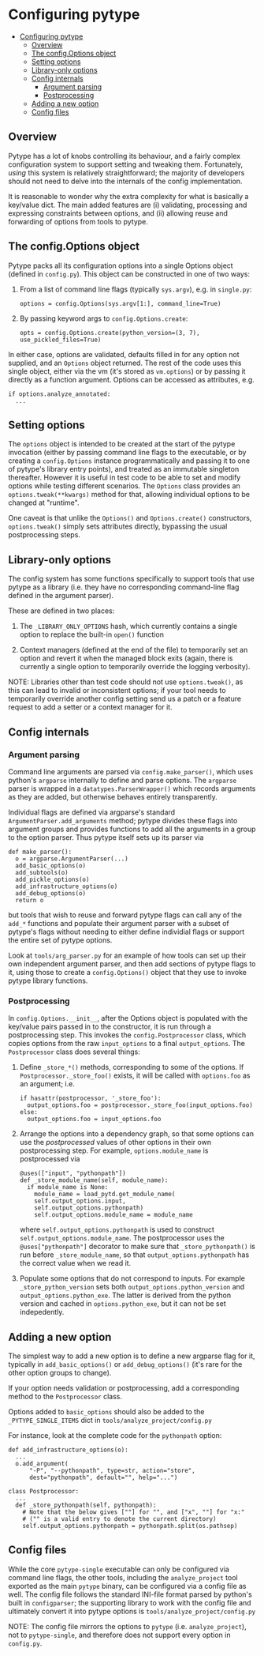 # Configuring pytype

<!--*
freshness: { owner: 'mdemello' reviewed: '2020-12-04' }
*-->

<!--ts-->
   * [Configuring pytype](#configuring-pytype)
      * [Overview](#overview)
      * [The config.Options object](#the-configoptions-object)
      * [Setting options](#setting-options)
      * [Library-only options](#library-only-options)
      * [Config internals](#config-internals)
         * [Argument parsing](#argument-parsing)
         * [Postprocessing](#postprocessing)
      * [Adding a new option](#adding-a-new-option)
      * [Config files](#config-files)

<!-- Added by: mdemello, at: 2021-07-27T17:51-07:00 -->

<!--te-->

## Overview

Pytype has a lot of knobs controlling its behaviour, and a fairly complex
configuration system to support setting and tweaking them. Fortunately, *using*
this system is relatively straightforward; the majority of developers should not
need to delve into the internals of the config implementation.

It is reasonable to wonder why the extra complexity for what is basically a
key/value dict. The main added features are (i) validating, processing and
expressing constraints between options, and (ii) allowing reuse and forwarding
of options from tools to pytype.

## The config.Options object

Pytype packs all its configuration options into a single Options object (defined
in `config.py`). This object can be constructed in one of two ways:

1. From a list of command line flags (typically `sys.argv`), e.g. in
   `single.py`:

   ```
   options = config.Options(sys.argv[1:], command_line=True)
   ```

2. By passing keyword args to `config.Options.create`:

   ```
   opts = config.Options.create(python_version=(3, 7), use_pickled_files=True)
   ```

In either case, options are validated, defaults filled in for any option not
supplied, and an `Options` object returned. The rest of the code uses this
single object, either via the vm (it's stored as `vm.options`) or by passing it
directly as a function argument. Options can be accessed as attributes, e.g.

```
if options.analyze_annotated:
  ...
```

## Setting options

The `options` object is intended to be created at the start of the pytype
invocation (either by passing command line flags to the executable, or by
creating a `config.Options` instance programmatically and passing it to one of
pytype's library entry points), and treated as an immutable singleton
thereafter. However it is useful in test code to be able to set and modify
options while testing different scenarios. The `Options` class provides an
`options.tweak(**kwargs)` method for that, allowing individual options to be
changed at "runtime".

One caveat is that unlike the `Options()` and `Options.create()` constructors,
`options.tweak()` simply sets attributes directly, bypassing the usual
postprocessing steps.


## Library-only options

The config system has some functions specifically to support tools that use
pytype as a library (i.e. they have no corresponding command-line flag defined
in the argument parser).

These are defined in two places:

1. The `_LIBRARY_ONLY_OPTIONS` hash, which currently contains a single option to
   replace the built-in `open()` function

2. Context managers (defined at the end of the file) to temporarily set an
   option and revert it when the managed block exits (again, there is currently
   a single option to temporarily override the logging verbosity).

NOTE: Libraries other than test code should not use `options.tweak()`, as this
can lead to invalid or inconsistent options; if your tool needs to temporarily
override another config setting send us a patch or a feature request to add a
setter or a context manager for it.


## Config internals

### Argument parsing

Command line arguments are parsed via `config.make_parser()`, which uses
python's `argparse` internally to define and parse options. The `argparse`
parser is wrapped in a `datatypes.ParserWrapper()` which records arguments as
they are added, but otherwise behaves entirely transparently.

Individual flags are defined via argparse's standard
`ArgumentParser.add_arguments` method; pytype divides these flags into argument
groups and provides functions to add all the arguments in a group to the option
parser. Thus pytype itself sets up its parser via

```
def make_parser():
  o = argparse.ArgumentParser(...)
  add_basic_options(o)
  add_subtools(o)
  add_pickle_options(o)
  add_infrastructure_options(o)
  add_debug_options(o)
  return o
```

but tools that wish to reuse and forward pytype flags can call any of the
`add_*` functions and populate their argument parser with a subset of pytype's
flags without needing to either define individial flags or support the entire
set of pytype options.

Look at `tools/arg_parser.py` for an example of how tools can set up their own
independent argument parser, and then add sections of pytype flags to it, using
those to create a `config.Options()` object that they use to invoke pytype
library functions.

### Postprocessing

In `config.Options.__init__`, after the Options object is populated with the
key/value pairs passed in to the constructor, it is run through a
postprocessing step. This invokes the `config.Postprocessor` class, which
copies options from the raw `input_options` to a final `output_options`. The
`Postprocessor` class does several things:

1. Define `_store_*()` methods, corresponding to some of the options. If
   `Postprocessor._store_foo()` exists, it will be called with `options.foo` as
   an argument; i.e.

   ```
   if hasattr(postprocessor, '_store_foo'):
     output_options.foo = postprocessor._store_foo(input_options.foo)
   else:
     output_options.foo = input_options.foo
   ```

2. Arrange the options into a dependency graph, so that some options can use the
   *postprocessed* values of other options in their own postprocessing step. For
   example, `options.module_name` is postprocessed via

   ```
   @uses(["input", "pythonpath"])
   def _store_module_name(self, module_name):
     if module_name is None:
       module_name = load_pytd.get_module_name(
       self.output_options.input,
       self.output_options.pythonpath)
       self.output_options.module_name = module_name
   ```

   where `self.output_options.pythonpath` is used to construct
   `self.output_options.module_name`. The postprocessor uses the
   `@uses["pythonpath"]` decorator to make sure that `_store_pythonpath()` is
   run before `_store_module_name`, so that `output_options.pythonpath` has the
   correct value when we read it.

3. Populate some options that do not correspond to inputs. For example
   `_store_python_version` sets both `output_options.python_version` and
   `output_options.python_exe`. The latter is derived from the python version
   and cached in `options.python_exe`, but it can not be set indepedently.


## Adding a new option

The simplest way to add a new option is to define a new argparse flag for it,
typically in `add_basic_options()` or `add_debug_options()` (it's rare for the
other option groups to change).

If your option needs validation or postprocessing, add a corresponding method to
the `Postprocessor` class.

Options added to `basic_options` should also be added to the
`_PYTYPE_SINGLE_ITEMS` dict in `tools/analyze_project/config.py`

For instance, look at the complete code for the `pythonpath` option:

```
def add_infrastructure_options(o):
  ...
  o.add_argument(
      "-P", "--pythonpath", type=str, action="store",
      dest="pythonpath", default="", help="...")

class Postprocessor:
  ...
  def _store_pythonpath(self, pythonpath):
    # Note that the below gives [""] for "", and ["x", ""] for "x:"
    # ("" is a valid entry to denote the current directory)
    self.output_options.pythonpath = pythonpath.split(os.pathsep)
```

## Config files

While the core `pytype-single` executable can only be configured via command
line flags, the other tools, including the `analyze_project` tool exported as
the main `pytype` binary, can be configured via a config file as well. The
config file follows the standard INI-file format parsed by python's built in
`configparser`; the supporting library to work with the config file and
ultimately convert it into pytype options is `tools/analyze_project/config.py`

NOTE: The config file mirrors the options to `pytype` (i.e. `analyze_project`),
not to `pytype-single`, and therefore does not support every option in
`config.py`.
